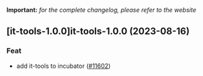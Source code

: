 **Important:**
*for the complete changelog, please refer to the website*




## [it-tools-1.0.0]it-tools-1.0.0 (2023-08-16)

### Feat

- add it-tools to incubator ([#11602](https://github.com/truecharts/charts/issues/11602))
  
  
